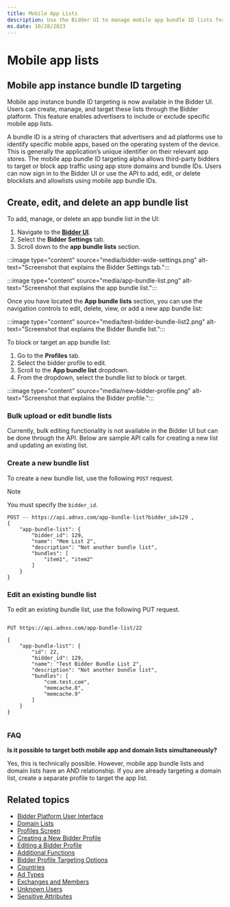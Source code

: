 ```yaml
---
title: Mobile App Lists
description: Use the Bidder UI to manage mobile app bundle ID lists for targeting or blocking app traffic using unique app identifiers from app stores.
ms.date: 10/28/2023
---
```


# Mobile app lists

## Mobile app instance bundle ID targeting

Mobile app instance bundle ID targeting is now available in the Bidder UI. Users can create, manage, and target these lists through the Bidder platform. This feature enables advertisers to include or exclude specific mobile app lists.

A bundle ID is a string of characters that advertisers and ad platforms use to identify specific mobile apps, based on the operating system of the device. This is generally the application’s unique identifier on their relevant app stores. The mobile app bundle ID targeting alpha allows third-party bidders to target or block app traffic using app store domains and bundle IDs. Users can now sign in to the Bidder UI or use the API to add, edit, or delete blocklists and allowlists using mobile app bundle IDs.

## Create, edit, and delete an app bundle list

To add, manage, or delete an app bundle list in the UI:

1. Navigate to the **[Bidder UI](https://bidder.xandr.com/)**.
1. Select the **Bidder Settings** tab.
1. Scroll down to the **app bundle lists** section.

:::image type="content" source="media/bidder-wide-settings.png" alt-text="Screenshot that explains the Bidder Settings tab.":::

:::image type="content" source="media/app-bundle-list.png" alt-text="Screenshot that explains the app bundle list.":::

Once you have located the **App bundle lists** section, you can use the navigation controls to edit, delete, view, or add a new app bundle list:

:::image type="content" source="media/test-bidder-bundle-list2.png" alt-text="Screenshot that explains the Bidder Bundle list.":::

To block or target an app bundle list:

1. Go to the **Profiles** tab.
1. Select the bidder profile to edit.
1. Scroll to the **App bundle list** dropdown.
1. From the dropdown, select the bundle list to block or target.

:::image type="content" source="media/new-bidder-profile.png" alt-text="Screenshot that explains the Bidder profile.":::

### Bulk upload or edit bundle lists

Currently, bulk editing functionality is not available in the Bidder UI but can be done through the API.
Below are sample API calls for creating a new list and updating an existing list.

### Create a new bundle list

To create a new bundle list, use the following `POST` request.  

> [!NOTE]
> You must specify the `bidder_id`.

```
POST -- https://api.adnxs.com/app-bundle-list?bidder_id=129 , 
{
    "app-bundle-list": {
        "bidder_id": 129,
        "name": "Mem List 2",
        "description": "Not another bundle list",
        "bundles": [
            "item1", "item2"
        ]
    }
}

```

### Edit an existing bundle list

To edit an existing bundle list, use the following PUT request.

```

PUT https://api.adnxs.com/app-bundle-list/22

{
    "app-bundle-list": {
        "id": 22,
        "bidder_id": 129,
        "name": "Test Bidder Bundle List 2",
        "description": "Not another bundle list",
        "bundles": [
            "com.test.com",
            "memcache.8",
            "memcache.9"
        ]
    }
}


```

### FAQ

**Is it possible to target both mobile app and domain lists simultaneously?**

Yes, this is technically possible. However, mobile app bundle lists and domain lists have an AND relationship. If you are already targeting a domain list, create a separate profile to target the app list.

## Related topics

- [Bidder Platform User Interface](bidder-platform-user-interface.md)
- [Domain Lists](domain-lists.md)
- [Profiles Screen](profiles-screen.md)
- [Creating a New Bidder Profile](creating-a-new-bidder-profile.md)
- [Editing a Bidder Profile](editing-a-bidder-profile.md)
- [Additional Functions](additional-functions.md)
- [Bidder Profile Targeting Options](bidder-profile-targeting-options.md)
- [Countries](countries.md)
- [Ad Types](ad-types.md)
- [Exchanges and Members](exchanges-and-members.md)
- [Unknown Users](unknown-users.md)
- [Sensitive Attributes](sensitive-attributes.md)
